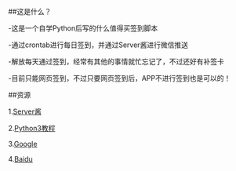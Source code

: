 ##这是什么？

-这是一个自学Python后写的什么值得买签到脚本

-通过crontab进行每日签到，并通过Server酱进行微信推送

-解放每天通过签到，经常有其他的事情就忙忘记了，不过还好有补签卡

-目前只能网页签到，不过只要网页签到后，APP不进行签到也是可以的！

##资源

1.[Server酱](http://sc.ftqq.com/)

2.[Python3教程](https://www.runoob.com/python3/python3-tutorial.html)

3.[Google](https://www.google.com)

4.[Baidu](https://www.baidu.com)
